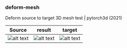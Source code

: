 ### deform-mesh

Deform source to target 3D mesh test | pytorch3d (2021)

Source | result | target 
--- | --- | --- 
![alt text](https://github.com/aletrujim/deform-mesh/tree/main/data/test2/source.png?raw=true) | ![alt text](https://github.com/aletrujim/deform-mesh/tree/main/data/test2/final_i2000.png?raw=true) | ![alt text](https://github.com/aletrujim/deform-mesh/tree/main/data/test2/target.png?raw=true)
